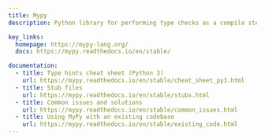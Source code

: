 ```yaml
---
title: Mypy
description: Python library for performing type checks as a compile step

key_links:
  homepage: https://mypy-lang.org/
  docs: https://mypy.readthedocs.io/en/stable/

documentation:
  - title: Type hints cheat sheet (Python 3)
    url: https://mypy.readthedocs.io/en/stable/cheat_sheet_py3.html
  - title: Stub files
    url: https://mypy.readthedocs.io/en/stable/stubs.html
  - title: Common issues and solutions
    url: https://mypy.readthedocs.io/en/stable/common_issues.html
  - title: Using MyPy with an existing codebase
    url: https://mypy.readthedocs.io/en/stable/existing_code.html
---
```

